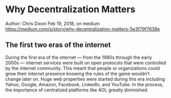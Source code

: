 # Why Decentralization Matters  

Author: Chris Dixon
Feb 19, 2018, on medium  
https://medium.com/s/story/why-decentralization-matters-5e3f79f7638e  

## The first two eras of the internet

During the first era of the internet — from the 1980s through the early 2000s — internet services were built on open protocols that were controlled by the internet community. This meant that people or organizations could grow their internet presence knowing the rules of the game wouldn’t change later on. Huge web properties were started during this era including Yahoo, Google, Amazon, Facebook, LinkedIn, and YouTube. In the process, the importance of centralized platforms like AOL greatly diminished.


